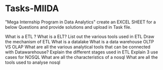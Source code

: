 # Tasks-MIIDA
"Mega Internship Program in Data Analytics" 
create an EXCEL SHEET for a below Questions and provide solutions and upload in Task file.

What is a ETL ?
What is a ELT?
List out the various tools used in ETL
Draw the mechanism of ETL
What is a datalake
What is a data warehouse
OLTP VS OLAP
What are all the various analytical tools that can be connected with Datawarehouse?
Explain the different stages used in ETL
Explain 3 use cases for NOSQL
What are all the characteristics of a nosql
What are all the tools used to analyse nosql
